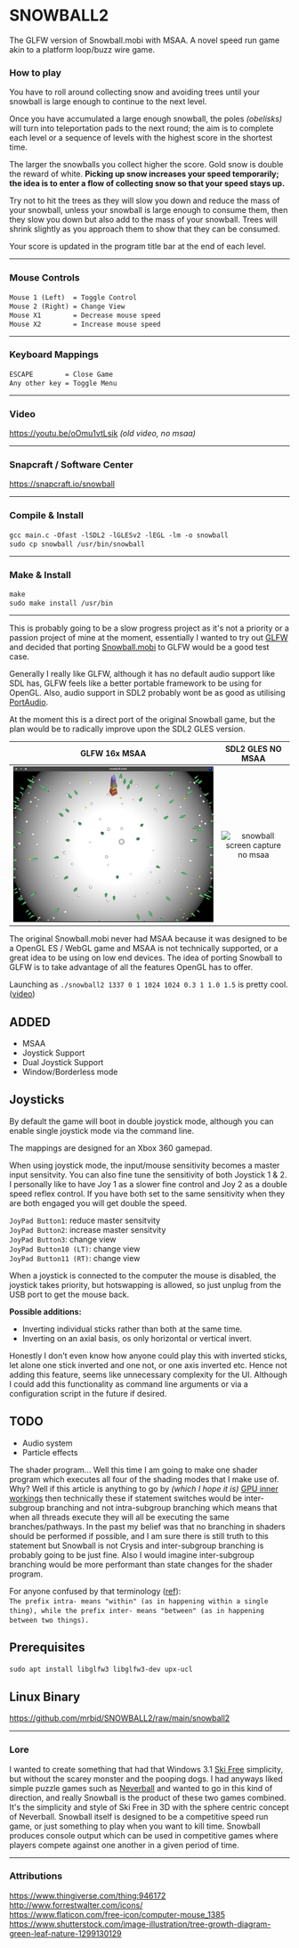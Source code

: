 # SNOWBALL2
The GLFW version of Snowball.mobi with MSAA. A novel speed run game akin to a platform loop/buzz wire game.

### How to play

You have to roll around collecting snow and avoiding trees until your snowball is large enough to continue to the next level.

Once you have accumulated a large enough snowball, the poles _(obelisks)_ will turn into teleportation pads to the next round; the aim is to complete each level or a sequence of levels with the highest score in the shortest time.

The larger the snowballs you collect higher the score. Gold snow is double the reward of white. **Picking up snow increases your speed temporarily; the idea is to enter a flow of collecting snow so that your speed stays up.**

Try not to hit the trees as they will slow you down and reduce the mass of your snowball, unless your snowball is large enough to consume them, then they slow you down but also add to the mass of your snowball. Trees will shrink slightly as you approach them to show that they can be consumed.

Your score is updated in the program title bar at the end of each level.

---

### Mouse Controls
```
Mouse 1 (Left)  = Toggle Control
Mouse 2 (Right) = Change View
Mouse X1        = Decrease mouse speed
Mouse X2        = Increase mouse speed
```

---

### Keyboard Mappings
```
ESCAPE        = Close Game
Any other key = Toggle Menu
```

---

### Video
https://youtu.be/oOmu1vtLsik *(old video, no msaa)*

---

### Snapcraft / Software Center
https://snapcraft.io/snowball

---

### Compile & Install
```
gcc main.c -Ofast -lSDL2 -lGLESv2 -lEGL -lm -o snowball
sudo cp snowball /usr/bin/snowball
```

---

### Make & Install
```
make
sudo make install /usr/bin
```

---

This is probably going to be a slow progress project as it's not a priority or a passion project of mine at the moment, essentially I wanted to try out [GLFW](https://www.glfw.org/) and decided that porting [Snowball.mobi](https://github.com/mrbid/Snowball.mobi) to GLFW would be a good test case.

Generally I really like GLFW, although it has no default audio support like SDL has, GLFW feels like a better portable framework to be using for OpenGL. Also, audio support in SDL2 probably wont be as good as utilising [PortAudio](http://www.portaudio.com/).

At the moment this is a direct port of the original Snowball game, but the plan would be to radically improve upon the SDL2 GLES version.

GLFW 16x MSAA | SDL2 GLES NO MSAA
:-------------------------:|:-------------------------:
![snowball screen capture 16x msaa](screenshot.png) | ![snowball screen capture no msaa](https://dashboard.snapcraft.io/site_media/appmedia/2021/09/Screenshot_2021-09-26_11-15-10.png)

The original Snowball.mobi never had MSAA because it was designed to be a OpenGL ES / WebGL game and MSAA is not technically supported, or a great idea to be using on low end devices. The idea of porting Snowball to GLFW is to take advantage of all the features OpenGL has to offer.

Launching as `./snowball2 1337 0 1 1024 1024 0.3 1 1.0 1.5` is pretty cool. ([video](https://youtu.be/n424i-7_4Zw))

## ADDED
- MSAA
- Joystick Support
- Dual Joystick Support
- Window/Borderless mode

## Joysticks
By default the game will boot in double joystick mode, although you can enable single joystick mode via the command line.

The mappings are designed for an Xbox 360 gamepad.

When using joystick mode, the input/mouse sensitivity becomes a master input sensitvity. You can also fine tune the sensitivity of both Joystick 1 & 2. I personally like to have Joy 1 as a slower fine control and Joy 2 as a double speed reflex control. If you have both set to the same sensitivity when they are both engaged you will get double the speed.

`JoyPad Button1`: reduce master sensitvity<br>
`JoyPad Button2`: increase master sensitvity<br>
`JoyPad Button3`: change view<br>
`JoyPad Button10 (LT)`: change view<br>
`JoyPad Button11 (RT)`: change view

When a joystick is connected to the computer the mouse is disabled, the joystick takes priority, but hotswapping is allowed, so just unplug from the USB port to get the mouse back.

**Possible additions:**
- Inverting individual sticks rather than both at the same time.
- Inverting on an axial basis, os only horizontal or vertical invert.

Honestly I don't even know how anyone could play this with inverted sticks, let alone one stick inverted and one not, or one axis inverted etc. Hence not adding this feature, seems like unnecessary complexity for the UI. Although I could add this functionality as command line arguments or via a configuration script in the future if desired.

## TODO
- Audio system
- Particle effects

The shader program... Well this time I am going to make one shader program which executes all four of the shading modes that I make use of. Why? Well if this article is anything to go by _(which I hope it is)_ [GPU inner workings](https://vksegfault.github.io/posts/gentle-intro-gpu-inner-workings/) then technically these if statement switches would be inter-subgroup branching and not intra-subgroup branching which means that when all threads execute they will all be executing the same branches/pathways. In the past my belief was that no branching in shaders should be performed if possible, and I am sure there is still truth to this statement but Snowball is not Crysis and inter-subgroup branching is probably going to be just fine. Also I would imagine inter-subgroup branching would be more performant than state changes for the shader program.

For anyone confused by that terminology ([ref](https://www.merriam-webster.com/words-at-play/intra-and-inter-usage)):<br>
`The prefix intra- means "within" (as in happening within a single thing), while the prefix inter- means "between" (as in happening between two things).`

## Prerequisites
`sudo apt install libglfw3 libglfw3-dev upx-ucl`

## Linux Binary
https://github.com/mrbid/SNOWBALL2/raw/main/snowball2

---

### Lore

I wanted to create something that had that Windows 3.1 [Ski Free](https://en.wikipedia.org/wiki/SkiFree) simplicity, but without the scarey monster and the pooping dogs. I had anyways liked simple puzzle games such as [Neverball](https://neverball.org/) and wanted to go in this kind of direction, and really Snowball is the product of these two games combined. It's the simplicity and style of Ski Free in 3D with the sphere centric concept of Neverball. Snowball itself is designed to be a competitive speed run game, or just something to play when you want to kill time. Snowball produces console output which can be used in competitive games where players compete against one another in a given period of time.

---

### Attributions
https://www.thingiverse.com/thing:946172<br>
http://www.forrestwalter.com/icons/<br>
https://www.flaticon.com/free-icon/computer-mouse_1385<br>
https://www.shutterstock.com/image-illustration/tree-growth-diagram-green-leaf-nature-1299130129<br>
